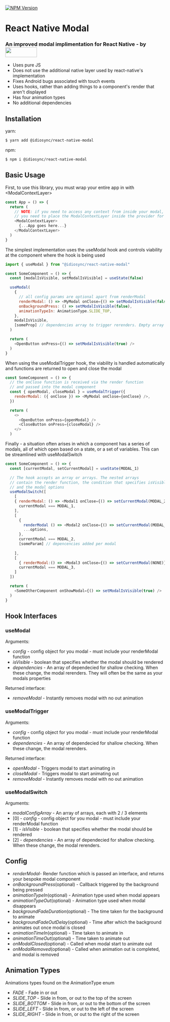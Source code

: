 [![NPM Version][npm-image]][npm-url]

# React Native Modal

<h3>An improved modal implimentation for React Native - by  <a href="https://www.npmjs.com/~idiosync"><img width="100px" height="31px" valign="middle" src="https://storage.googleapis.com/idiosync-web-images/telescope/idiosync_very_small.png"></a></h3>

- Uses pure JS
- Does not use the additional native layer used by react-native's implementation
- Fixes Android bugs associated with touch events
- Uses hooks, rather than adding things to a component's render that aren't displayed
- Has four animation types
- No additional dependencies

## Installation

yarn:

```bash
$ yarn add @idiosync/react-native-modal
```

npm:

```bash
$ npm i @idiosync/react-native-modal
```

## Basic Usage

First, to use this library, you must wrap your entire app in with \<ModalContextLayer\>

```js
const App = () => {
  return (
    // NOTE: if you need to access any context from inside your modal, such as redux
    // you need to place the ModalContextLayer inside the provider for that context 
    <ModalContextLayer>
      {...App goes here...}
    </ModalContextLayer>
  )
}
```

The simplest implementation uses the useModal hook and controls viability
at the component where the hook is being used

```js
import { useModal } from "@idiosync/react-native-modal"

const SomeComponent = () => {
  const [modalIsVisible, setModalIsVisible] = useState(false)

  useModal(
    {
      // all config params are optional apart from renderModal
      renderModal: () => <MyModal onClose={() => setModalIsVisible(false)} someProp={someProp} />,
      onBackgroundPress: () => setModalIsVisible(false),
      animationTypeIn: AnimationType.SLIDE_TOP,
    },
    modalIsVisible,
    [someProp] // dependencies array to trigger rerenders. Empty array is passed by default
  )

  return (
    <OpenButton onPress={() => setModalIsVisible(true) />
  )
}
```

When using the useModalTrigger hook, the viability is handled automatically
and functions are returned to open and close the modal

```js
const SomeComponent = () => {
  // the onClose function is received via the render function
  // and passed into the modal component
  const { openModal, closeModal } = useModalTrigger({
    renderModal: ({ onClose }) => <MyModal onClose={onClose} />,
  })

  return (
    <>
      <OpenButton onPress={openModal} />
      <CloseButton onPress={closeModal} />
    </>
  )
```

Finally - a situation often arises in which a component has a series of
modals, all of which open based on a state, or a set of variables.
This can be streamlined with useModalSwitch

```js
const SomeComponent = () => {
  const [currentModal, setCurrentModal] = useState(MODAL_1)

  // The hook accepts an array or arrays. The nested arrays
  // contain the render function, the condition that specifies isVisible
  // and the modal options
  useModalSwitch([
    [
    { renderModal: () => <Modal1 onClose={() => setCurrentModal(MODAL_2)} /> },
      currentModal === MODAL_1,
    ],
    [
      {
        renderModal () => <Modal2 onClose={() => setCurrentModal(MODAL_3)} someParam={someParam} />,
        ...options,
      },
      currentModal === MODAL_2,
      [someParam] // depencencies added per modal
       
    ],
    [
      { renderModal:() => <Modal3 onClose={() => setCurrentModal(NONE)} /> },
      currentModal === MODAL_3,
    ]
  ])

  return (
    <SomeOtherComponent onShowModal={() => setModalIsVisible(true) />
  )
}
```

## Hook Interfaces

### useModal

Arguments:

- _config_ - config object for you modal - must include your renderModal function
- _isVisible_ - boolean that specifies whether the modal should be rendered
- _dependencies_ - An array of dependecied for shallow checking. When these change, the modal rerenders. They will often be the same as your modals properties 

Returned interface:

- _removeModal_ - Instantly removes modal with no out animation

### useModalTrigger

Arguments:

- _config_ - config object for you modal - must include your renderModal function
- _dependencies_ - An array of dependecied for shallow checking. When these change, the modal rerenders. 

Returned interface:

- _openModal_ - Triggers modal to start animating in
- _closeModal_ - Triggers modal to start animating out
- _removeModal_ - Instantly removes modal with no out animation

### useModalSwitch

Arguments:

- _modalConfigArray_ - An array of arrays, each with 2 / 3 elements
- [0] - _config_ - config object for you modal - must include your renderModal function
- [1] - _isVisible_ - boolean that specifies whether the modal should be rendered
- [2] - _dependencies_ - An array of dependecied for shallow checking. When these change, the modal rerenders.

## Config

- _renderModal_- Render function which is passed an interface, and returns your bespoke modal component 
- _onBackgroundPress_(optional) - Callback triggered by the background being pressed
- _animationTypeIn_(optional) - Animation type used when modal appears
- _animationTypeOut_(optional) - Animation type used when modal disappears
- _backgroundFadeDuration_(optional) - The time taken for the background to animate
- _backgroundFadeOutDelay_(optional) - Time after which the background animates out once modal is closed
- _animationTimeIn_(optional) - Time taken to animate in
- _animationTimeOut_(optional) - Time taken to animate out
- _onModalClosed_(optional) - Called when modal start to animate out
- _onModalRemoved_(optional) - Called when animation out is completed, and modal is removed
 

## Animation Types

Animations types found on the AnimationType enum

- _FADE_ - Fade in or out
- _SLIDE_TOP_ - Slide in from, or out to the top of the screen
- _SLIDE_BOTTOM_ - Slide in from, or out to the bottom of the screen
- _SLIDE_LEFT_ - Slide in from, or out to the left of the screen
- _SLIDE_RIGHT_ - Slide in from, or out to the right of the screen

[npm-image]: https://img.shields.io/npm/v/@idiosync/react-native-modal
[npm-url]: https://www.npmjs.com/package/@idiosync/react-native-modal
